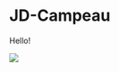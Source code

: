 # JD-Campeau
Hello! 
<p align="left">
  <img src="https://api.boot.dev/v1/users/public/a7495a8c-0cb8-4d6b-bcb2-9a39af4d5772/thumbnail" >
</p>
